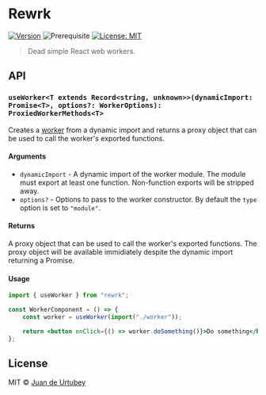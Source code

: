 # Rewrk

[![Version](https://img.shields.io/npm/v/sgex.svg)](https://www.npmjs.com/package/rewrk)
![Prerequisite](https://img.shields.io/badge/node-%3E%3D16-blue.svg)
[![License: MIT](https://img.shields.io/badge/License-MIT-yellow.svg)](#)

> Dead simple React web workers.

## API

### `useWorker<T extends Record<string, unknown>>(dynamicImport: Promise<T>, options?: WorkerOptions): ProxiedWorkerMethods<T>`

Creates a [worker](https://developer.mozilla.org/en-US/docs/Web/API/Worker) from a dynamic import and returns a proxy object that can be used to call the worker's exported functions.

#### Arguments

-   `dynamicImport` - A dynamic import of the worker module. The module must export at least one function. Non-function exports will be stripped away.
-   `options?` - Options to pass to the worker constructor. By default the `type` option is set to `"module"`.

#### Returns

A proxy object that can be used to call the worker's exported functions. The proxy object will be available immidiately despite the dynamic import returning a Promise.

#### Usage

```jsx
import { useWorker } from "rewrk";

const WorkerComponent = () => {
    const worker = useWorker(import("./worker"));

    return <button onClick={() => worker.doSomething()}>Do something</button>;
};
```

## License

MIT © [Juan de Urtubey](https://jdeurt.xyz)
